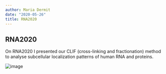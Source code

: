 ```yaml
---
author: Maria Dermit
date: "2020-05-26"
title: RNA2020
---
```


## RNA2020

On RNA2020 I presented our CLIF (cross-linking and fractionation) method to analyse subcellular localization patterns of human RNA and proteins.

![image](/img/RNA2020_Poster.png)